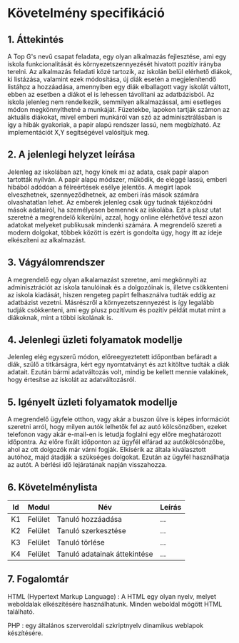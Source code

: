 # Követelmény specifikáció

## 1. Áttekintés

A Top G's nevű csapat feladata, egy olyan alkalmazás fejlesztése, ami egy iskola funkcionalitását és környezetszennyezését hivatott pozitív irányba terelni. Az alkalmazás feladati közé tartozik, az iskolán belül elérhető diákok, ki listázása, valamint ezek módosítása, új diák esetén a megjelenítendő listáhpz a hozzáadása, amennyiben egy diák elballagott vagy iskolát váltott, ebben az esetben a diákot el is lehessen távolítani az adatbázisból. Az iskola jelenleg nem rendelkezik, semmilyen alkalmazással, ami esetleges módon megkönnyíthetné a munkáját. Füzetekbe, lapokon tartják számon az aktuális diákokat, mivel emberi munkáról van szó az adminisztrálásban is így a hibák gyakoriak, a papír alapú rendszer lassú, nem megbízható. Az implementációt X,Y segítségével valósítjuk meg.

## 2. A jelenlegi helyzet leírása

Jelenleg az iskolában azt, hogy kinek mi az adata, csak papír alapon tartották nyílván. A papír alapú módszer, működik, de eléggé lassú, emberi hibából adódóan a félreértések esélye jelentős. A megírt lapok elveszhetnek, szennyeződhetnek, az emberi írás mások számára olvashatatlan lehet. Az emberek jelenleg csak úgy tudnak tájékozódni mások adatairól, ha személyesen bemennek az iskolába. Ezt a plusz utat szeretné a megrendelő kikerülni, azzal, hogy online elérhetővé teszi azon adatokat melyeket publikusak mindenki számára. A megrendelő szereti a modern dolgokat, többek között is ezért is gondolta úgy, hogy itt az ideje elkészíteni az alkalmazást.

## 3. Vágyálomrendszer

A megrendelő egy olyan alkalamazást szeretne, ami megkönnyíti az adminisztrációt az iskola tanulóinak és a dolgozóinak is, illetve csökkenteni az iskola kiadását, hiszen rengeteg papírt felhasználva tudták eddig az adatbázist vezetni. Másrészről a környezetszennyezést is így legalább tudják csökkenteni, ami egy plusz pozitívum és pozitív példát mutat mint a diákoknak, mint a többi iskolának is.

## 4. Jelenlegi üzleti folyamatok modellje

Jelenleg elég egyszerű módon, előreegyeztetett időpontban befáradt a diák, szülő a titkárságra, kért egy nyomtatványt és azt kitöltve tudták a diák adatait. Ezután bármi adatváltozás volt, mindig be kellett mennie valakinek, hogy értesítse az iskolát az adatváltozásról.

## 5. Igényelt üzleti folyamatok modellje

A megrendelő ügyfele otthon, vagy akár a buszon ülve is képes információt szeretni arról, hogy milyen autók lelhetők fel az autó kölcsönzőben, ezeket telefonon vagy akár e-mail-en is letudja foglalni egy előre meghatározott időpontra. Az előre fixált időponton az ügyfél elfárad az autókölcsönzőbe, ahol az ott dolgozók már várni fogják. Elkísérik az általa kiválasztott autóhoz, majd átadják a szükséges dolgokat. Ezután az ügyfél használhatja az autót. A bérlési idő lejáratának napján visszahozza.

## 6. Követelménylista

| Id | Modul | Név | Leírás |
| :---: | --- | --- | --- |
| K1 | Felület | Tanuló hozzáadása | ... |
| K2 | Felület | Tanuló szerkesztése | ... |
| K3 | Felület | Tanuló törlése | ... |
| K4 | Felület | Tanuló adatainak áttekintése | ... |

## 7. Fogalomtár

HTML (Hypertext Markup Language) : A HTML egy olyan nyelv, melyet weboldalak elkészítésére használhatunk. Minden weboldal mögött HTML található.

PHP : egy általános szerveroldali szkriptnyelv dinamikus weblapok készítésére.
